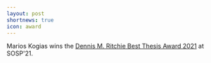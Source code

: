 ```yaml
---
layout: post
shortnews: true
icon: award
---
```


Marios Kogias wins the [Dennis M. Ritchie Best Thesis Award 2021](https://twitter.com/ACMSIGOPS/status/1453458028435542018) at SOSP'21. 
